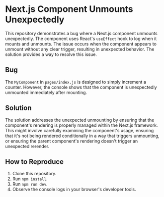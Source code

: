# Next.js Component Unmounts Unexpectedly

This repository demonstrates a bug where a Next.js component unmounts unexpectedly. The component uses React's `useEffect` hook to log when it mounts and unmounts.  The issue occurs when the component appears to unmount without any clear trigger, resulting in unexpected behavior.  The solution provides a way to resolve this issue.

## Bug

The `MyComponent` in `pages/index.js` is designed to simply increment a counter. However, the console shows that the component is unexpectedly unmounted immediately after mounting.

## Solution

The solution addresses the unexpected unmounting by ensuring that the component's rendering is properly managed within the Next.js framework. This might involve carefully examining the component's usage, ensuring that it's not being rendered conditionally in a way that triggers unmounting, or ensuring the parent component's rendering doesn't trigger an unexpected rerender.

## How to Reproduce

1. Clone this repository.
2. Run `npm install`.
3. Run `npm run dev`.
4. Observe the console logs in your browser's developer tools.